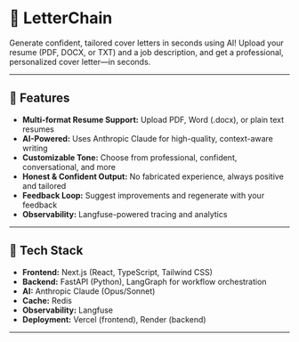# 🔗 LetterChain

Generate confident, tailored cover letters in seconds using AI! Upload your resume (PDF, DOCX, or TXT) and a job description, and get a professional, personalized cover letter—in seconds.

---

## 🚀 Features
- **Multi-format Resume Support:** Upload PDF, Word (.docx), or plain text resumes
- **AI-Powered:** Uses Anthropic Claude for high-quality, context-aware writing
- **Customizable Tone:** Choose from professional, confident, conversational, and more
- **Honest & Confident Output:** No fabricated experience, always positive and tailored
- **Feedback Loop:** Suggest improvements and regenerate with your feedback
- **Observability:** Langfuse-powered tracing and analytics

---

## 🧰 Tech Stack
- **Frontend:** Next.js (React, TypeScript, Tailwind CSS)
- **Backend:** FastAPI (Python), LangGraph for workflow orchestration
- **AI:** Anthropic Claude (Opus/Sonnet)
- **Cache:** Redis
- **Observability:** Langfuse
- **Deployment:** Vercel (frontend), Render (backend)

---

